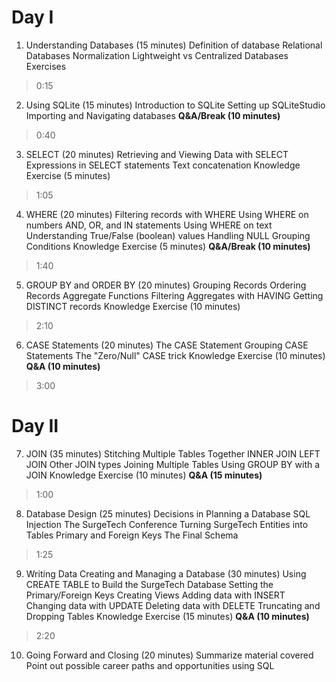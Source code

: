 # Day I
1. Understanding Databases (15 minutes)
  Definition of database
  Relational Databases
  Normalization
  Lightweight vs Centralized Databases
  Exercises

  >0:15

2. Using SQLite (15 minutes)
  Introduction to SQLite
  Setting up SQLiteStudio
  Importing and Navigating databases
  **Q&A/Break (10 minutes)**

  >0:40

3. SELECT (20 minutes)
  Retrieving and Viewing Data with SELECT
  Expressions in SELECT statements
  Text concatenation
  Knowledge Exercise (5 minutes)

  >1:05

4. WHERE (20 minutes)
  Filtering records with WHERE
  Using WHERE on numbers
  AND, OR, and IN statements
  Using WHERE on text
  Understanding True/False (boolean) values
  Handling NULL
  Grouping Conditions
  Knowledge Exercise (5 minutes)
  **Q&A/Break (10 minutes)**

  >1:40

5. GROUP BY and ORDER BY (20 minutes)
  Grouping Records
  Ordering Records
  Aggregate Functions
  Filtering Aggregates with HAVING
  Getting DISTINCT records
  Knowledge Exercise (10 minutes)

  >2:10

6. CASE Statements (20 minutes)
  The CASE Statement
  Grouping CASE Statements
  The "Zero/Null" CASE trick
  Knowledge Exercise (10 minutes)
  **Q&A (10 minutes)**

  >3:00

# Day II

7. JOIN (35 minutes)
  Stitching Multiple Tables Together
  INNER JOIN
  LEFT JOIN
  Other JOIN types
  Joining Multiple Tables
  Using GROUP BY with a JOIN
  Knowledge Exercise (10 minutes)
  **Q&A (15 minutes)**

  >1:00

8. Database Design (25 minutes)
  Decisions in Planning a Database
  SQL Injection
  The SurgeTech Conference
  Turning SurgeTech Entities into Tables
  Primary and Foreign Keys
  The Final Schema

> 1:25

9. Writing Data
  Creating and Managing a Database (30 minutes)
  Using CREATE TABLE to Build the SurgeTech Database
  Setting the Primary/Foreign Keys
  Creating Views
  Adding data with INSERT
  Changing data with UPDATE
  Deleting data with DELETE
  Truncating and Dropping Tables
  Knowledge Exercise (15 minutes)
  **Q&A (10 minutes)**

 >2:20

10. Going Forward and Closing (20 minutes)
  Summarize material covered
  Point out possible career paths and opportunities using SQL
